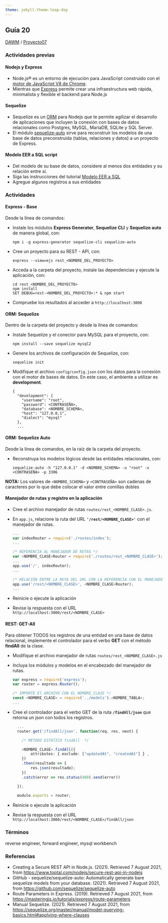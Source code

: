 ```yaml
---
theme: jekyll-theme-leap-day
---
```


## Guía 20

[DAWM](/DAWM/) / [Proyecto07](/DAWM/proyectos/2023/proyecto07)

### Actividades previas

#### Nodejs y Express

* Node.js® es un entorno de ejecución para JavaScript construido con el [motor de JavaScript V8 de Chrome](https://v8.dev/ "https://v8.dev/"). 
* Mientras que [Express](https://expressjs.com/es/) permite crear una infraestructura web rápida, minimalista y flexible el backend para Node.js

#### Sequelize

* Sequelize es un [ORM](https://www2.deloitte.com/es/es/pages/technology/articles/que-es-orm.html) para Nodejs que te permite agilizar el desarrollo de aplicaciones que incluyen la conexión con bases de datos relacionales como Postgres, MySQL, MariaDB, SQLite y SQL Server.
* El módulo [sequelize-auto](https://www.npmjs.com/package/sequelize-auto) sirve para reconstruir los modelos de una base de datos preconstruida (tablas, relaciones y datos) a un proyecto de Express.

#### Modelo EER a SQL script

* Del modelo de su base de datos, considere al menos dos entidades y su relación entre sí. 
* Siga las instrucciones del tutorial [Modelo EER a SQL](/DAWM/tutoriales/modeloeer_sql)
* Agregue algunos registros a sus entidades


### Actividades

#### Express - Base

Desde la línea de comandos:

* Instale los módulos **Express Generator**, **Sequelize CLI** y **Sequelize auto** de manera global, con:

	```
	npm i -g express-generator sequelize-cli sequelize-auto
	```

* Cree un proyecto para su REST - API, con: 

	```
	express --view=ejs rest_<NOMBRE_DEL_PROYECTO>
	```

* Acceda a la carpeta del proyecto, instale las dependencias y ejecute la aplicación, con:

	```
	cd rest_<NOMBRE_DEL_PROYECTO>
	npm install
	SET DEBUG=rest-<NOMBRE_DEL_PROYECTO>:* & npm start
	```

* Compruebe los resultados al acceder a `http://localhost:3000`

#### ORM: Sequelize

Dentro de la carpeta del proyecto y desde la línea de comandos:

* Instale Sequelize y el conector para MySQL para el proyecto, con: 

	```
	npm install --save sequelize mysql2
	```

* Genere los archivos de configuración de Sequelize, con: 

	```
	sequelize init
	```  

* Modifique el archivo `config/config.json` con los datos para la conexión con el motor de bases de datos. En este caso, el ambiente a utilizar es **development**.

	```
	{
	  "development": {
	    "username": "root",
	    "password": <CONTRASEÑA>,
	    "database": <NOMBRE_SCHEMA>,
	    "host": "127.0.0.1",
	    "dialect": "mysql"
	  },
	  ...
	```

#### ORM: Sequelize Auto

Desde la línea de comandos, en la raíz de la carpeta del proyecto.

* Reconstruya los modelos lógicos desde las entidades relacionales, con: 

	```
	sequelize-auto -h "127.0.0.1" -d <NOMBRE_SCHEMA> -u "root" -x <CONTRASEÑA> -p 3306
	```

**NOTA:** Los valores de `<NOMBRE_SCHEMA>` y `<CONTRASEÑA>` son cadenas de caracteres por lo que debe colocar el valor entre comillas dobles

#### Manejador de rutas y registro en la aplicación

* Cree el archivo manejador de rutas `routes/rest_<NOMBRE_CLASE>.js`. 
* En `app.js`, relacione la ruta del URL **`'/rest/<NOMBRE_CLASE>'`** con el manejador de rutas.

	```typescript
	...
	var indexRouter = require('./routes/index');
	...
	
	/* REFERENCIA AL MANEJADOR DE RUTAS */
	var <NOMBRE_CLASE>Router = require('./routes/rest_<NOMBRE_CLASE>');
	...
	app.use('/', indexRouter);
	...
	
	/* RELACIÓN ENTRE LA RUTA DEL URL CON LA REFERENCIA CON EL MANEJADOR DE RUTAS */
	app.use('/rest/<NOMBRE_CLASE>', <NOMBRE_CLASE>Router);
	...
	``` 

* Reinicie o ejecute la aplicación

* Revise la respuesta con el URL `http://localhost:3000/rest/<NOMBRE_CLASE>`

#### REST: GET-All

Para obtener TODOS los registros de una entidad en una base de datos relacional, implemente el controlador para el verbo **GET** con el método **findAll** de la clase.

* Modifique el archivo manejador de rutas `routes/rest_<NOMBRE_CLASE>.js`

* Incluya los módulos y modelos en el encabezado del manejador de rutas.

	```typescript
	var express = require('express');
	var router = express.Router();

	/* IMPORTE El ARCHIVO CON EL NOMBRE_CLASE */
	const <NOMBRE_CLASE> = require('../models').<NOMBRE_TABLA>;
	...
	```

* Cree el controlador para el verbo GET de la ruta **`/findAll/json`** que retorna un json con todos los registros.

	```typescript
	  ...
	  router.get('/findAll/json', function(req, res, next) {  

	  	/* MÉTODO ESTÁTICO findAll  */

	    <NOMBRE_CLASE>.findAll({  
	        attributes: { exclude: ["updatedAt", "createdAt"] } ,
	    })  
	    .then(resultado => {  
	        res.json(resultado);  
	    })  
	    .catch(error => res.status(400).send(error)) 

	  });
	  
	  module.exports = router;
	```

* Reinicie o ejecute la aplicación

* Revise la respuesta con el URL `http://localhost:3000/rest/<NOMBRE_CLASE>/findAll/json`

### Términos

reverse engineer, forward engineer, mysql workbench

### Referencias

* Creating a Secure REST API in Node.js. (2021). Retrieved 7 August 2021, from https://www.toptal.com/nodejs/secure-rest-api-in-nodejs 
* GitHub - sequelize/sequelize-auto: Automatically generate bare sequelize models from your database. (2021). Retrieved 7 August 2021, from https://github.com/sequelize/sequelize-auto 
* Route Parameters in Express. (2019). Retrieved 7 August 2021, from https://masteringjs.io/tutorials/express/route-parameters
* Manual Sequelize. (2021). Retrieved 7 August 2021, from https://sequelize.org/master/manual/model-querying-basics.html#applying-where-clauses